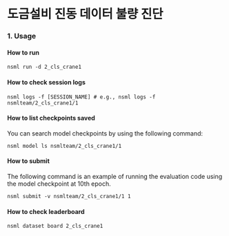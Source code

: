 # 도금설비 진동 데이터 불량 진단

### 1. Usage

#### How to run

```
nsml run -d 2_cls_crane1
```

#### How to check session logs
```
nsml logs -f [SESSION_NAME] # e.g., nsml logs -f nsmlteam/2_cls_crane1/1
```

#### How to list checkpoints saved
You can search model checkpoints by using the following command:
```
nsml model ls nsmlteam/2_cls_crane1/1
```

#### How to submit
The following command is an example of running the evaluation code using the model checkpoint at 10th epoch.
```
nsml submit -v nsmlteam/2_cls_crane1/1 1
```

#### How to check leaderboard
```
nsml dataset board 2_cls_crane1
```
